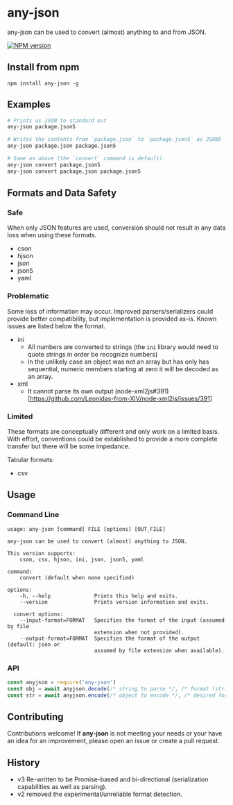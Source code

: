 # any-json

any-json can be used to convert (almost) anything to and from JSON.

[![NPM version](https://img.shields.io/npm/v/any-json.svg?style=flat-square)](http://www.npmjs.com/package/any-json)

## Install from npm

```
npm install any-json -g
```

## Examples

```bash
# Prints as JSON to standard out
any-json package.json5

# Writes the contents from `package.json` to `package.json5` as JSON5
any-json package.json package.json5

# Same as above (the `convert` command is default).
any-json convert package.json5
any-json convert package.json package.json5
```

## Formats and Data Safety

### Safe

When only JSON features are used, conversion should not result in any data loss when using these formats.

- cson
- hjson
- json
- json5
- yaml

### Problematic

Some loss of information may occur.  Improved parsers/serializers could provide better compatibility, but implementation is provided as-is.  Known issues are listed below the format.

- ini
  - All numbers are converted to strings (the `ini` library would need to quote strings in order be recognize numbers)
  - In the unlikely case an object was not an array but has only has sequential, numeric members starting at zero it will be decoded as an array.
- xml
  - It cannot parse its own output (node-xml2js#391)[https://github.com/Leonidas-from-XIV/node-xml2js/issues/391]

### Limited

These formats are conceptually different and only work on a limited basis.  With effort, conventions could be established to provide a more complete transfer but there will be some impedance.

Tabular formats:
- csv

## Usage

### Command Line

```
usage: any-json [command] FILE [options] [OUT_FILE]

any-json can be used to convert (almost) anything to JSON.

This version supports:
    cson, csv, hjson, ini, json, json5, yaml

command:
    convert (default when none specified)

options:
    -h, --help              Prints this help and exits.
    --version               Prints version information and exits.

  convert options:
    --input-format=FORMAT   Specifies the format of the input (assumed by file
                            extension when not provided).
    --output-format=FORMAT  Specifies the format of the output (default: json or
                            assumed by file extension when available).
```

### API

```js
const anyjson = require('any-json')
const obj = await anyjson.decode(/* string to parse */, /* format (string) */)
const str = await anyjson.encode(/* object to encode */, /* desired format (string) */)
```

## Contributing

Contributions welcome!  If **any-json** is not meeting your needs or your have an idea for an improvement, please open an issue or create a pull request.

## History

- v3 Re-written to be Promise-based and bi-directional (serialization capabilities as well as parsing).
- v2 removed the experimental/unreliable format detection.
